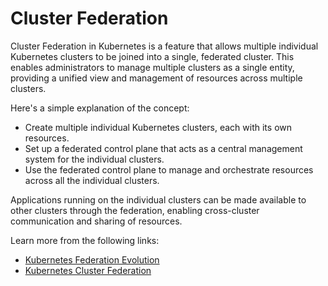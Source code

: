 # Cluster Federation

Cluster Federation in Kubernetes is a feature that allows multiple individual Kubernetes clusters to be joined into a single, federated cluster. This enables administrators to manage multiple clusters as a single entity, providing a unified view and management of resources across multiple clusters.

Here's a simple explanation of the concept:

- Create multiple individual Kubernetes clusters, each with its own resources.
- Set up a federated control plane that acts as a central management system for the individual clusters.
- Use the federated control plane to manage and orchestrate resources across all the individual clusters.

Applications running on the individual clusters can be made available to other clusters through the federation, enabling cross-cluster communication and sharing of resources.

Learn more from the following links:

- [Kubernetes Federation Evolution](https://kubernetes.io/blog/2018/12/12/kubernetes-federation-evolution/)
- [Kubernetes Cluster Federation](https://www.youtube.com/watch?v=86jZdmAjWns)